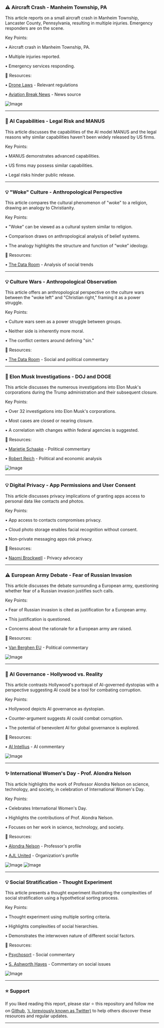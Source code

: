 ### ⚠️ Aircraft Crash - Manheim Township, PA

This article reports on a small aircraft crash in Manheim Township, Lancaster County, Pennsylvania, resulting in multiple injuries.  Emergency responders are on the scene.

Key Points:

• Aircraft crash in Manheim Township, PA.

• Multiple injuries reported.

• Emergency services responding.


🔗 Resources:

• [Drone Laws](https://x.com/dronelaws) -  Relevant regulations

• [Aviation Break News](https://x.com/aviationbrk) - News source

![Image](https://pbs.twimg.com/ext_tw_video_thumb/1898826189348782080/pu/img/J-dVHsNpCzf3xECa.jpg)


---

### 🤖 AI Capabilities - Legal Risk and MANUS

This article discusses the capabilities of the AI model MANUS and the legal reasons why similar capabilities haven't been widely released by US firms.

Key Points:

• MANUS demonstrates advanced capabilities.

• US firms may possess similar capabilities.

• Legal risks hinder public release.


---

### 💡 "Woke" Culture - Anthropological Perspective

This article compares the cultural phenomenon of "woke" to a religion, drawing an analogy to Christianity.

Key Points:

• "Woke" can be viewed as a cultural system similar to religion.

•  Comparison draws on anthropological analysis of belief systems.

• The analogy highlights the structure and function of “woke” ideology.


🔗 Resources:

• [The Data Room](https://x.com/thedataroom) -  Analysis of social trends


---

### 💡 Culture Wars - Anthropological Observation

This article offers an anthropological perspective on the culture wars between the "woke left" and "Christian right," framing it as a power struggle.

Key Points:

• Culture wars seen as a power struggle between groups.

• Neither side is inherently more moral.

• The conflict centers around defining "sin."


🔗 Resources:

• [The Data Room](https://x.com/thedataroom) -  Social and political commentary


---

### 🤖 Elon Musk Investigations - DOJ and DOGE

This article discusses the numerous investigations into Elon Musk's corporations during the Trump administration and their subsequent closure.

Key Points:

• Over 32 investigations into Elon Musk's corporations.

• Most cases are closed or nearing closure.

•  A correlation with changes within federal agencies is suggested.


🔗 Resources:

• [Marietje Schaake](https://x.com/MarietjeSchaake) - Political commentary

• [Robert Reich](https://x.com/RBReich) -  Political and economic analysis

![Image](https://pbs.twimg.com/media/GlnTIvdXAAAccB_?format=jpg&name=small)


---

### 💡 Digital Privacy - App Permissions and User Consent

This article discusses privacy implications of granting apps access to personal data like contacts and photos.

Key Points:

• App access to contacts compromises privacy.

• Cloud photo storage enables facial recognition without consent.

• Non-private messaging apps risk privacy.


🔗 Resources:

• [Naomi Brockwell](https://x.com/naomibrockwell) -  Privacy advocacy


---

### ⚠️ European Army Debate - Fear of Russian Invasion

This article discusses the debate surrounding a European army, questioning whether fear of a Russian invasion justifies such calls.

Key Points:

• Fear of Russian invasion is cited as justification for a European army.

• This justification is questioned.

• Concerns about the rationale for a European army are raised.



🔗 Resources:

• [Van Berghen EU](https://x.com/VanberghenEU) -  Political commentary

![Image](https://pbs.twimg.com/media/Gll6hMbXAAAY8if?format=jpg&name=small)


---

### 🤖 AI Governance - Hollywood vs. Reality

This article contrasts Hollywood's portrayal of AI-governed dystopias with a perspective suggesting AI could be a tool for combating corruption.

Key Points:

• Hollywood depicts AI governance as dystopian.

•  Counter-argument suggests AI could combat corruption.

•  The potential of benevolent AI for global governance is explored.


🔗 Resources:

• [AI Intellius](https://x.com/Al_Intellius) -  AI commentary

![Image](https://pbs.twimg.com/ext_tw_video_thumb/1898691259272728576/pu/img/oOKrswTKAuPhe7w6.jpg)


---

### ✨ International Women's Day - Prof. Alondra Nelson

This article highlights the work of Professor Alondra Nelson on science, technology, and society, in celebration of International Women's Day.

Key Points:

• Celebrates International Women's Day.

• Highlights the contributions of Prof. Alondra Nelson.

• Focuses on her work in science, technology, and society.


🔗 Resources:

• [Alondra Nelson](https://x.com/alondra) -  Professor's profile

• [AJL United](https://x.com/AJLUnited) -  Organization's profile

![Image](https://pbs.twimg.com/media/GlikjvoXwAEfhqR?format=jpg&name=small)
![Image](https://pbs.twimg.com/media/GlikRuvW0AAzpc8?format=jpg&name=small)


---

### 💡 Social Stratification - Thought Experiment

This article presents a thought experiment illustrating the complexities of social stratification using a hypothetical sorting process.

Key Points:

• Thought experiment using multiple sorting criteria.

• Highlights complexities of social hierarchies.

• Demonstrates the interwoven nature of different social factors.


🔗 Resources:

• [Psychosort](https://x.com/psychosort) -  Social commentary

• [S. Ashworth Hayes](https://x.com/SAshworthHayes) -  Commentary on social issues

![Image](https://pbs.twimg.com/media/GlYX-C2W4AEwQLe?format=jpg&name=small)


---

### ⭐️ Support

If you liked reading this report, please star ⭐️ this repository and follow me on [Github](https://github.com/Drix10), [𝕏 (previously known as Twitter)](https://x.com/DRIX_10_) to help others discover these resources and regular updates.

---